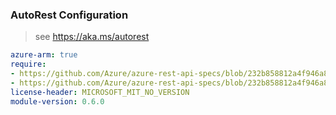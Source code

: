 ### AutoRest Configuration

> see https://aka.ms/autorest

``` yaml
azure-arm: true
require:
- https://github.com/Azure/azure-rest-api-specs/blob/232b858812a4f946a82bc11a81241826f5554fbd/specification/elastic/resource-manager/readme.md
- https://github.com/Azure/azure-rest-api-specs/blob/232b858812a4f946a82bc11a81241826f5554fbd/specification/elastic/resource-manager/readme.go.md
license-header: MICROSOFT_MIT_NO_VERSION
module-version: 0.6.0

```